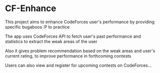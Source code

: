 
# CF-Enhance

This project aims to enhance CodeForces user's performance by providing specific bugaboos :P to practice

The app uses CodeForces API to fetch user's past performance and statistics to extract the weak areas of the user

Also it gives problem recommendation based on the weak areas and user's current rating, to improve performance in forthcoming contests

Users can also view and register for upcoming contests on CodeForces...
